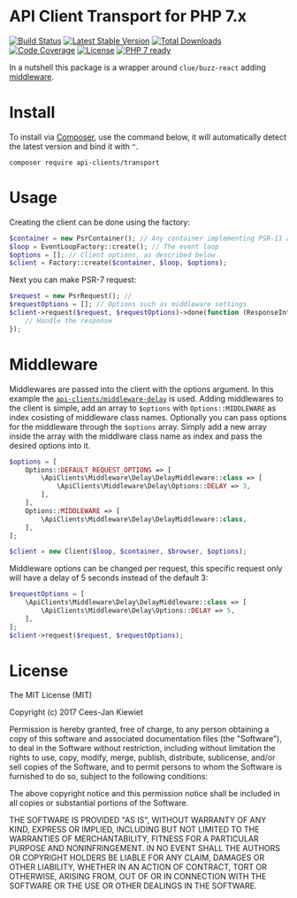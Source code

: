 # API Client Transport for PHP 7.x

[![Build Status](https://travis-ci.org/php-api-clients/transport.svg?branch=master)](https://travis-ci.org/php-api-clients/transport)
[![Latest Stable Version](https://poser.pugx.org/api-clients/transport/v/stable.png)](https://packagist.org/packages/api-clients/transport)
[![Total Downloads](https://poser.pugx.org/api-clients/transport/downloads.png)](https://packagist.org/packages/api-clients/transport/stats)
[![Code Coverage](https://scrutinizer-ci.com/g/php-api-clients/transport/badges/coverage.png?b=master)](https://scrutinizer-ci.com/g/php-api-clients/transport/?branch=master)
[![License](https://poser.pugx.org/api-clients/transport/license.png)](https://packagist.org/packages/api-clients/transport)
[![PHP 7 ready](http://php7ready.timesplinter.ch/php-api-clients/transport/badge.svg)](https://appveyor-ci.org/php-api-clients/transport)

In a nutshell this package is a wrapper around `clue/buzz-react` adding [middleware](https://github.com/php-api-clients/middleware).

# Install

To install via [Composer](http://getcomposer.org/), use the command below, it will automatically detect the latest version and bind it with `^`.

```
composer require api-clients/transport
```

# Usage

Creating the client can be done using the factory:

```php
$container = new PsrContainer(); // Any container implementing PSR-11 and holding a middleware locator 
$loop = EventLoopFactory::create(); // The event loop
$options = []; // Client options, as described below
$client = Factory::create($container, $loop, $options);
```

Next you can make PSR-7 request:

```php
$request = new PsrRequest(); // 
$requestOptions = []; // Options such as middleware settings
$client->request($request, $requestOptions)->done(function (ResponseInterface $response) {
    // Handle the response
});
```

# Middleware

Middlewares are passed into the client with the options argument. In this example the [`api-clients/middleware-delay`](https://github.com/php-api-clients/middleware-delay) is used. Adding middlewares to the client is simple, add an array to `$options` with `Options::MIDDLEWARE` as index cosisting of middleware class names. Optionally you can pass options for the middleware through the `$options` array. Simply add a new array inside the array with the middlware class name as index and pass the desired options into it.

```php
$options = [
    Options::DEFAULT_REQUEST_OPTIONS => [
        \ApiClients\Middleware\Delay\DelayMiddleware::class => [
            \ApiClients\Middleware\Delay\Options::DELAY => 3,
        ],
    ],
    Options::MIDDLEWARE => [
        \ApiClients\Middleware\Delay\DelayMiddleware::class,
    ],
];

$client = new Client($loop, $container, $browser, $options);
```

Middleware options can be changed per request, this specific request only will have a delay of 5 seconds instead of the default 3:

```php
$requestOptions = [
    \ApiClients\Middleware\Delay\DelayMiddleware::class => [
        \ApiClients\Middleware\Delay\Options::DELAY => 5,
    ],
];
$client->request($request, $requestOptions);
```

# License

The MIT License (MIT)

Copyright (c) 2017 Cees-Jan Kiewiet

Permission is hereby granted, free of charge, to any person obtaining a copy
of this software and associated documentation files (the "Software"), to deal
in the Software without restriction, including without limitation the rights
to use, copy, modify, merge, publish, distribute, sublicense, and/or sell
copies of the Software, and to permit persons to whom the Software is
furnished to do so, subject to the following conditions:

The above copyright notice and this permission notice shall be included in all
copies or substantial portions of the Software.

THE SOFTWARE IS PROVIDED "AS IS", WITHOUT WARRANTY OF ANY KIND, EXPRESS OR
IMPLIED, INCLUDING BUT NOT LIMITED TO THE WARRANTIES OF MERCHANTABILITY,
FITNESS FOR A PARTICULAR PURPOSE AND NONINFRINGEMENT. IN NO EVENT SHALL THE
AUTHORS OR COPYRIGHT HOLDERS BE LIABLE FOR ANY CLAIM, DAMAGES OR OTHER
LIABILITY, WHETHER IN AN ACTION OF CONTRACT, TORT OR OTHERWISE, ARISING FROM,
OUT OF OR IN CONNECTION WITH THE SOFTWARE OR THE USE OR OTHER DEALINGS IN THE
SOFTWARE.
